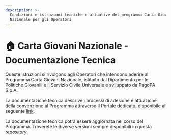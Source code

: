 ```yaml
---
description: >-
  Condizioni e istruzioni tecniche e attuative del programma Carta Giovani
  Nazionale per gli Operatori
---
```


# 🏠 Carta Giovani Nazionale - Documentazione Tecnica

Queste istruzioni si rivolgono agli Operatori che intendono aderire al Programma Carta Giovani Nazionale, istituito dal Dipartimento per le Politiche Giovanili e il Servizio Civile Universale e sviluppato da PagoPA S.p.A.

La documentazione tecnica descrive i processi di adesione e attuazione della convenzione al Programma attraverso il Portale dedicato, disponibile al seguente [link](https://portal.cgnonboardingportal.pagopa.it/).

La documentazione tecnica potrà essere aggiornata nel corso del Programma. Troverete le diverse versioni sempre disponibili in questa _repository_.
